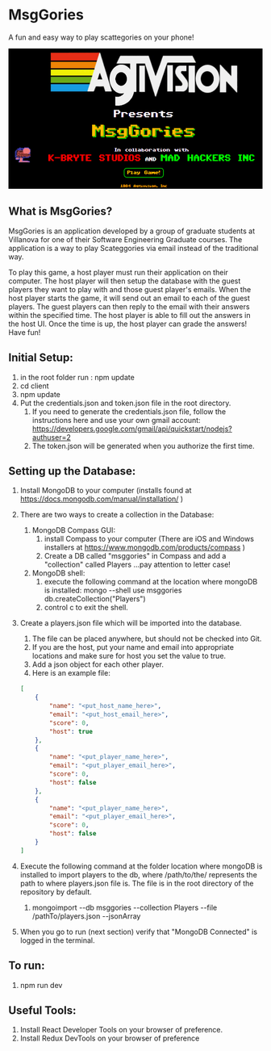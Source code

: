 # MsgGories
A fun and easy way to play scattegories on your phone!

![SplashScreen](/client/src/img/SplashScreen.png)

## What is MsgGories?  
MsgGories is an application developed by a group of graduate students at Villanova for one of their Software Engineering Graduate courses. The application is a way to play Scateggories via email instead of the traditional way. 

To play this game, a host player must run their application on their computer. The host player will then setup the database with the guest players they want to play with and those guest player's emails. When the host player starts the game, it will send out an email to each of the guest players. The guest players can then reply to the email with their answers within the specified time. The host player is able to fill out the answers in the host UI. Once the time is up, the host player can grade the answers! Have fun!

## Initial Setup:
1. in the root folder run : npm update
1. cd client 
1. npm update
1. Put the credentials.json and token.json file in the root directory. 
    1. If you need to generate the credentials.json file, follow the instructions here and use your own gmail account: https://developers.google.com/gmail/api/quickstart/nodejs?authuser=2
    1. The token.json will be generated when you authorize the first time.

## Setting up the Database:
1. Install MongoDB to your computer (installs found at  https://docs.mongodb.com/manual/installation/ )
1. There are two ways to create a collection in the Database: 
    1. MongoDB Compass GUI: 
        1. install Compass to your computer (There are iOS and Windows installers at https://www.mongodb.com/products/compass )
        1. Create a DB called "msggories" in Compass and add a "collection" called Players ...pay attention to letter case!
    1. MongoDB shell:
        1. execute the following command at the location where mongoDB is installed: 
        mongo --shell use msggories db.createCollection("Players")
        1. control c to exit the shell. 
1. Create a players.json file which will be imported into the database.
    1. The file can be placed anywhere, but should not be checked into Git.
    1. If you are the host, put your name and email into appropriate locations and make sure for host you set the value to true.
    1. Add a json object for each other player. 
    1. Here is an example file:
    ```json 
    [
        {
            "name": "<put_host_name_here>",
            "email": "<put_host_email_here>",
            "score": 0,
            "host": true
        },
        {
            "name": "<put_player_name_here>",
            "email": "<put_player_email_here>",
            "score": 0,
            "host": false
        },
        {
            "name": "<put_player_name_here>",
            "email": "<put_player_email_here>",
            "score": 0,
            "host": false
        }
    ]
    ```

1. Execute the following command at the folder location where mongoDB is installed to import players to the db, where /path/to/the/ represents the path to where players.json file is. The file is in the root directory of the repository by default.

    1. mongoimport --db msggories --collection Players --file /pathTo/players.json --jsonArray
1. When you go to run (next section) verify that "MongoDB Connected" is logged in the terminal. 

## To run:
1. npm run dev  

## Useful Tools:
1. Install React Developer Tools on your browser of preference.
1. Install Redux DevTools on your browser of preference

